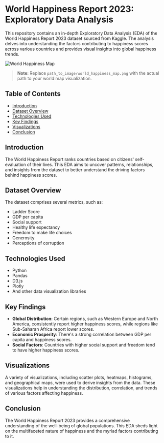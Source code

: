 # World Happiness Report 2023: Exploratory Data Analysis

This repository contains an in-depth Exploratory Data Analysis (EDA) of the World Happiness Report 2023 dataset sourced from Kaggle. The analysis delves into understanding the factors contributing to happiness scores across various countries and provides visual insights into global happiness trends.

![World Happiness Map](path_to_image/world_happiness_map.png)

> **Note**: Replace `path_to_image/world_happiness_map.png` with the actual path to your world map visualization.

## Table of Contents

- [Introduction](#introduction)
- [Dataset Overview](#dataset-overview)
- [Technologies Used](#technologies-used)
- [Key Findings](#key-findings)
- [Visualizations](#visualizations)
- [Conclusion](#conclusion)

## Introduction

The World Happiness Report ranks countries based on citizens' self-evaluation of their lives. This EDA aims to uncover patterns, relationships, and insights from the dataset to better understand the driving factors behind happiness scores.

## Dataset Overview

The dataset comprises several metrics, such as:
- Ladder Score
- GDP per capita
- Social support
- Healthy life expectancy
- Freedom to make life choices
- Generosity
- Perceptions of corruption

## Technologies Used

- Python
- Pandas
- D3.js
- Plotly
- And other data visualization libraries

## Key Findings

- **Global Distribution**: Certain regions, such as Western Europe and North America, consistently report higher happiness scores, while regions like Sub-Saharan Africa report lower scores.
- **Economic Prosperity**: There's a strong correlation between GDP per capita and happiness scores.
- **Social Factors**: Countries with higher social support and freedom tend to have higher happiness scores.

## Visualizations

A variety of visualizations, including scatter plots, heatmaps, histograms, and geographical maps, were used to derive insights from the data. These visualizations help in understanding the distribution, correlation, and trends of various factors affecting happiness.

## Conclusion

The World Happiness Report 2023 provides a comprehensive understanding of the well-being of global populations. This EDA sheds light on the multifaceted nature of happiness and the myriad factors contributing to it.
